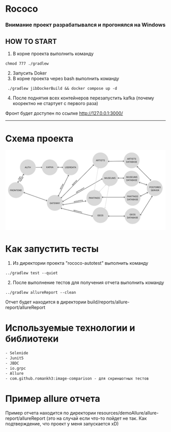# Rococo

### Внимание проект разрабатывался и прогонялся на Windows

## HOW TO START
1. В корне проекта выполнить команду
```
chmod 777 ./gradlew

```

2. Запусить Doker
3. В корне проекта через bash выполнить команду  

```
 ./gradlew jibDockerBuild && docker compose up -d
```

4. После поднятия всех контейнеров перезапустить kafka (почему кооректно не стартует с первого раза) 

Фронт будет доступен по ссылке http://127.0.0.1:3000/



---
# Схема проекта

<img src="shema.jpg" width="600">

# Как запустить тесты

1. Из директории проекта "rococo-autotest" выполнить команду  

```
../gradlew test --quiet
```

2. После выполнение тестов для получения отчета выполнить команду

```
../gradlew allureReport --clean
```

Отчет будет находится в директории build/reports/allure-report/allureReport

# Используемые технологии и библиотеки
```
- Selenide
- Junit5
- JBDC
- io.grpc
- Allure
- com.github.romankh3:image-comparison - для скриншотных тестов
```

# Пример allure отчета

Пример отчета находится по директории resources/demoAllure/allure-report/allureReport
(это на случай если что-то пойдет не так. Как подтверждение, что проект у меня запускается xD)



  
